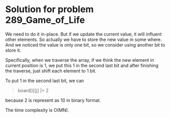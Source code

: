 # Solution for problem 289_Game_of_Life

We need to do it in-place. But if we update the current value, it will influent other elements. So actually we have to store the new value in some where. And we noticed the value is only one bit, so we consider using another bit to store it. 

Specifically, when we traverse the array, if we think the new element in current position is  1, we put this 1 in the second last bit and after finishing the traverse, just shift each element to 1 bit.

To put 1 in the second last bit, we can 

> board\[i][j] |= 2

because 2 is represent as 10 in binary format.

The time complexity is O(MN).